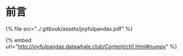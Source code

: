# 前言

{% file src="../.gitbook/assets/joyfulpandas.pdf" %}

{% embed url="http://joyfulpandas.datawhale.club/Content/ch1.html#numpy" %}
